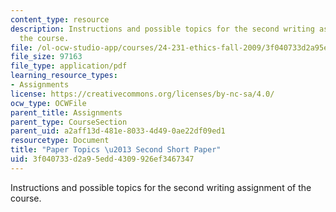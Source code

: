 ```yaml
---
content_type: resource
description: Instructions and possible topics for the second writing assignment of
  the course.
file: /ol-ocw-studio-app/courses/24-231-ethics-fall-2009/3f040733d2a95edd4309926ef3467347_MIT24_231F09_paper2.pdf
file_size: 97163
file_type: application/pdf
learning_resource_types:
- Assignments
license: https://creativecommons.org/licenses/by-nc-sa/4.0/
ocw_type: OCWFile
parent_title: Assignments
parent_type: CourseSection
parent_uid: a2aff13d-481e-8033-4d49-0ae22df09ed1
resourcetype: Document
title: "Paper Topics \u2013 Second Short Paper"
uid: 3f040733-d2a9-5edd-4309-926ef3467347
---
```

Instructions and possible topics for the second writing assignment of the course.